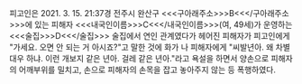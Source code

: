 피고인은 2021. 3. 15. 21:37경 전주시 완산구 <<<구아래주소>>>B<<</구아래주소>>>에 있는 피해자 <<<내국인이름>>>C<<</내국인이름>>>(여, 49세)가 운영하는 <<<술집>>>D<<</술집>>> 술집에서 연인 관계였다가 헤어진 피해자가 피고인에게 "가세요. 오면 안 되는 거 아시죠?"고 말한 것에 화가 나 피해자에게 "씨발년아. 왜 차별대우 하냐. 이런 개보지 같은 년아. 걸레 같은 년아."라고 욕설을 하면서 양손으로 피해자의 어깨부위를 밀치고, 손으로 피해자의 손목을 잡고 놓아주지 않는 등 폭행하였다.